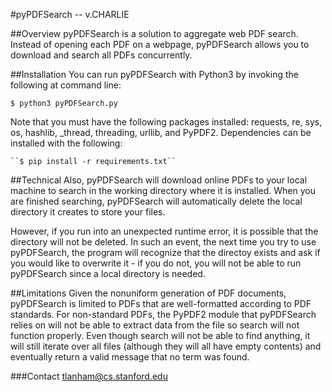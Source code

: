 #pyPDFSearch -- v.CHARLIE

##Overview
pyPDFSearch is a solution to aggregate web PDF search. Instead of opening 
each PDF on a webpage, pyPDFSearch allows you to download and search all 
PDFs concurrently. 


##Installation
You can run pyPDFSearch with Python3 by invoking the following at 
command line:

    $ python3 pyPDFSearch.py

Note that you must have the following packages installed: requests, re, sys, 
os, hashlib, _thread, threading, urllib, and PyPDF2. Dependencies can be 
installed with the following:

    ``$ pip install -r requirements.txt``


##Technical
Also, pyPDFSearch will download online PDFs to your local machine to 
search in the working directory where it is installed. When you are 
finished searching, pyPDFSearch will automatically delete the local 
directory it creates to store your files.

However, if you run into an unexpected runtime error, it is possible that
the directory will not be deleted. In such an event, the next time you try
to use pyPDFSearch, the program will recognize that the directoy exists and
ask if you would like to overwrite it - if you do not, you will not be able
to run pyPDFSearch since a local directory is needed.


##Limitations
Given the nonuniform generation of PDF documents, pyPDFSearch is limited 
to PDFs that are well-formatted according to PDF standards. For non-standard 
PDFs, the PyPDF2 module that pyPDFSearch relies on will not be able to extract 
data from the file so search will not function properly. Even though search will 
not be able to find anything, it will still iterate over all files (although they 
will all have empty contents) and eventually return a valid message that no term 
was found. 


###Contact
tlanham@cs.stanford.edu

